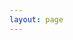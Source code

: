 ```yaml
---
layout: page
---
```


<script setup>
import NativeSticky from '../components/NativeSticky.vue'
</script>

<NativeSticky></NativeSticky>
